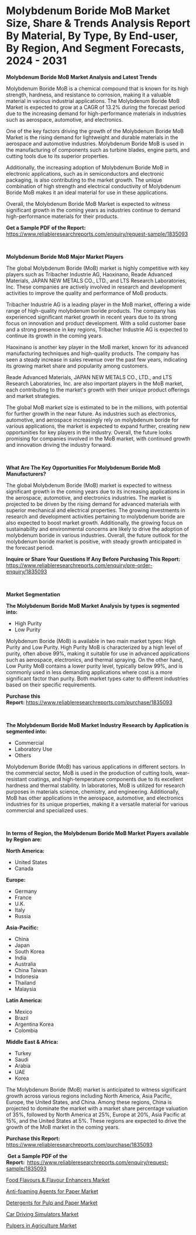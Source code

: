 <p><h1>Molybdenum Boride MoB Market Size, Share & Trends Analysis Report By Material, By Type, By End-user, By Region, And Segment Forecasts, 2024 - 2031</h1></p><p><strong>Molybdenum Boride MoB Market Analysis and Latest Trends</strong></p>
<p><p>Molybdenum Boride MoB is a chemical compound that is known for its high strength, hardness, and resistance to corrosion, making it a valuable material in various industrial applications. The Molybdenum Boride MoB Market is expected to grow at a CAGR of 13.2% during the forecast period due to the increasing demand for high-performance materials in industries such as aerospace, automotive, and electronics.</p><p>One of the key factors driving the growth of the Molybdenum Boride MoB Market is the rising demand for lightweight and durable materials in the aerospace and automotive industries. Molybdenum Boride MoB is used in the manufacturing of components such as turbine blades, engine parts, and cutting tools due to its superior properties.</p><p>Additionally, the increasing adoption of Molybdenum Boride MoB in electronic applications, such as in semiconductors and electronic packaging, is also contributing to the market growth. The unique combination of high strength and electrical conductivity of Molybdenum Boride MoB makes it an ideal material for use in these applications.</p><p>Overall, the Molybdenum Boride MoB Market is expected to witness significant growth in the coming years as industries continue to demand high-performance materials for their products.</p></p>
<p><strong>Get a Sample PDF of the Report:&nbsp;</strong> <a href="https://www.reliableresearchreports.com/enquiry/request-sample/1835093">https://www.reliableresearchreports.com/enquiry/request-sample/1835093</a></p>
<p>&nbsp;</p>
<p><strong>Molybdenum Boride MoB Major Market Players</strong></p>
<p><p>The global Molybdenum Boride (MoB) market is highly competitive with key players such as Tribacher Industrie AG, Haoxinano, Reade Advanced Materials, JAPAN NEW METALS CO., LTD., and LTS Research Laboratories, Inc. These companies are actively involved in research and development activities to improve the quality and performance of MoB products.</p><p>Tribacher Industrie AG is a leading player in the MoB market, offering a wide range of high-quality molybdenum boride products. The company has experienced significant market growth in recent years due to its strong focus on innovation and product development. With a solid customer base and a strong presence in key regions, Tribacher Industrie AG is expected to continue its growth in the coming years.</p><p>Haoxinano is another key player in the MoB market, known for its advanced manufacturing techniques and high-quality products. The company has seen a steady increase in sales revenue over the past few years, indicating its growing market share and popularity among customers.</p><p>Reade Advanced Materials, JAPAN NEW METALS CO., LTD., and LTS Research Laboratories, Inc. are also important players in the MoB market, each contributing to the market's growth with their unique product offerings and market strategies.</p><p>The global MoB market size is estimated to be in the millions, with potential for further growth in the near future. As industries such as electronics, automotive, and aerospace increasingly rely on molybdenum boride for various applications, the market is expected to expand further, creating new opportunities for key players in the industry. Overall, the future looks promising for companies involved in the MoB market, with continued growth and innovation driving the industry forward.</p></p>
<p>&nbsp;</p>
<p><strong>What Are The Key Opportunities For Molybdenum Boride MoB Manufacturers?</strong></p>
<p><p>The global Molybdenum Boride (MoB) market is expected to witness significant growth in the coming years due to its increasing applications in the aerospace, automotive, and electronics industries. The market is projected to be driven by the rising demand for advanced materials with superior mechanical and electrical properties. The growing investments in research and development activities pertaining to molybdenum boride are also expected to boost market growth. Additionally, the growing focus on sustainability and environmental concerns are likely to drive the adoption of molybdenum boride in various industries. Overall, the future outlook for the molybdenum boride market is positive, with steady growth anticipated in the forecast period.</p></p>
<p><strong>Inquire or Share Your Questions If Any Before Purchasing This Report:</strong> <a href="https://www.reliableresearchreports.com/enquiry/pre-order-enquiry/1835093">https://www.reliableresearchreports.com/enquiry/pre-order-enquiry/1835093</a></p>
<p>&nbsp;</p>
<p><strong>Market Segmentation</strong></p>
<p><strong>The Molybdenum Boride MoB Market Analysis by types is segmented into:</strong></p>
<p><ul><li>High Purity</li><li>Low Purity</li></ul></p>
<p><p>Molybdenum Boride (MoB) is available in two main market types: High Purity and Low Purity. High Purity MoB is characterized by a high level of purity, often above 99%, making it suitable for use in advanced applications such as aerospace, electronics, and thermal spraying. On the other hand, Low Purity MoB contains a lower purity level, typically below 99%, and is commonly used in less demanding applications where cost is a more significant factor than purity. Both market types cater to different industries based on their specific requirements.</p></p>
<p><strong>Purchase this Report:&nbsp;</strong><a href="https://www.reliableresearchreports.com/purchase/1835093">https://www.reliableresearchreports.com/purchase/1835093</a></p>
<p>&nbsp;</p>
<p><strong>The Molybdenum Boride MoB Market Industry Research by Application is segmented into:</strong></p>
<p><ul><li>Commercial</li><li>Laboratory Use</li><li>Others</li></ul></p>
<p><p>Molybdenum Boride (MoB) has various applications in different sectors. In the commercial sector, MoB is used in the production of cutting tools, wear-resistant coatings, and high-temperature components due to its excellent hardness and thermal stability. In laboratories, MoB is utilized for research purposes in materials science, chemistry, and engineering. Additionally, MoB has other applications in the aerospace, automotive, and electronics industries for its unique properties, making it a versatile material for various commercial and specialized uses.</p></p>
<p>&nbsp;</p>
<p><strong>In terms of Region, the Molybdenum Boride MoB Market Players available by Region are:</strong></p>
<p>
    <p> <strong> North America: </strong>
        <ul>
            <li>United States</li>
            <li>Canada</li>
        </ul>
        </p> 
    <p> <strong> Europe: </strong>
        <ul>
            <li>Germany</li>
            <li>France</li>
            <li>U.K.</li>
            <li>Italy</li>
            <li>Russia</li>
        </ul>
        </p> 
    <p> <strong> Asia-Pacific: </strong>
        <ul>
            <li>China</li>
            <li>Japan</li>
            <li>South Korea</li>
            <li>India</li>
            <li>Australia</li>
            <li>China Taiwan</li>
            <li>Indonesia</li>
            <li>Thailand</li>
            <li>Malaysia</li>
        </ul>
        </p> 
    <p> <strong> Latin America: </strong>
        <ul>
            <li>Mexico</li>
            <li>Brazil</li>
            <li>Argentina Korea</li>
            <li>Colombia</li>
        </ul>
        </p> 
    <p> <strong> Middle East & Africa: </strong>
        <ul>
            <li>Turkey</li>
            <li>Saudi</li>
            <li>Arabia</li>
            <li>UAE</li>
            <li>Korea</li>
        </ul>
    </p>
    </p>
<p><p>The Molybdenum Boride (MoB) market is anticipated to witness significant growth across various regions including North America, Asia Pacific, Europe, the United States, and China. Among these regions, China is projected to dominate the market with a market share percentage valuation of 35%, followed by North America at 25%, Europe at 20%, Asia Pacific at 15%, and the United States at 5%. These regions are expected to drive the growth of the MoB market in the coming years.</p></p>
<p><strong>Purchase this Report: </strong><a href="https://www.reliableresearchreports.com/purchase/1835093">https://www.reliableresearchreports.com/purchase/1835093</a></p>
<p>&nbsp;<strong>Get a Sample PDF of the Report:&nbsp;&nbsp;</strong><a href="https://www.reliableresearchreports.com/enquiry/request-sample/1835093">https://www.reliableresearchreports.com/enquiry/request-sample/1835093</a></p>
<p><strong></strong></p>
<p><p><a href="https://issuu.com/reportprime-2/docs/food-flavours-flavour-enhancers-market-size-2030.p">Food Flavours & Flavour Enhancers Market</a></p><p><a href="https://github.com/FassouRP/Market-Research-Report-List-3/blob/main/anti-foaming-agents-for-paper-market.md">Anti-foaming Agents for Paper Market</a></p><p><a href="https://github.com/rahu1506/Market-Research-Report-List-3/blob/main/detergents-for-pulp-and-paper-market.md">Detergents for Pulp and Paper Market</a></p><p><a href="https://issuu.com/reportprime-2/docs/car-driving-simulators-market-size-2030.pptx">Car Driving Simulators Market</a></p><p><a href="https://github.com/juniordelafrance/Market-Research-Report-List-2/blob/main/pulpers-in-agriculture-market.md">Pulpers in Agriculture Market</a></p></p>
